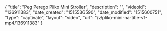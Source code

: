 {
    "title": "Peg Perego Pliko Mini Stroller",
    "description": "",
    "videoid": "136911383",
    "date_created": "1515536590",
    "date_modified": "1515600751",
    "type": "captivate",
    "layout": "video",
    "url": "\/v\/pliko-mini-na-title-v1-mp4\/136911383"
}
